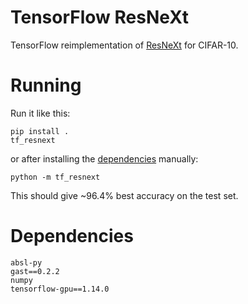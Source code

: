 # TensorFlow ResNeXt

TensorFlow reimplementation of [ResNeXt](https://arxiv.org/abs/1611.05431) for CIFAR-10.

# Running

Run it like this:

```
pip install .
tf_resnext
```

or after installing the [dependencies](#dependencies) manually:

```
python -m tf_resnext
```

This should give ~96.4% best accuracy on the test set.

# Dependencies

```
absl-py
gast==0.2.2
numpy
tensorflow-gpu==1.14.0
```
